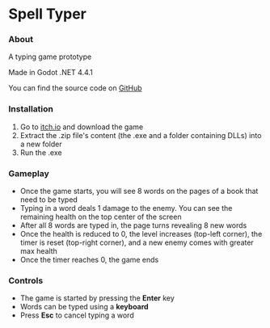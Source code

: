 # Spell Typer

### About

A typing game prototype

Made in Godot .NET 4.4.1

You can find the source code on [GitHub](https://github.com/levente-varga/spell-typer)

### Installation

1. Go to [itch.io](https://leventevarga.itch.io/spell-typer) and download the game
2. Extract the .zip file's content (the .exe and a folder containing DLLs) into a new folder
3. Run the .exe

### Gameplay

- Once the game starts, you will see 8 words on the pages of a book that need to be typed
- Typing in a word deals 1 damage to the enemy. You can see the remaining health on the top center of the screen
- After all 8 words are typed in, the page turns revealing 8 new words
- Once the health is reduced to 0, the level increases (top-left corner), the timer is reset (top-right corner), and a new enemy comes with greater max health
- Once the timer reaches 0, the game ends

### Controls

- The game is started by pressing the __Enter__ key
- Words can be typed using a __keyboard__
- Press __Esc__ to cancel typing a word
